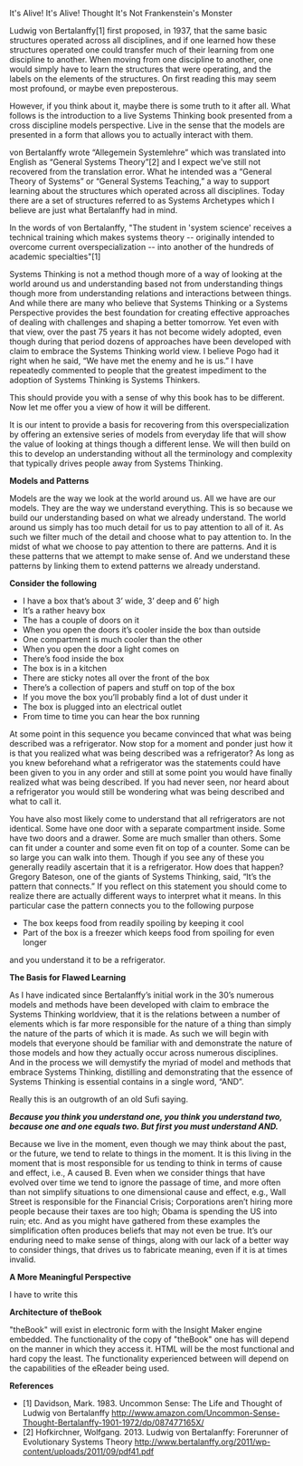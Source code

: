 It's Alive! It's Alive!
Thought It's Not Frankenstein's Monster

Ludwig von Bertalanffy[1] first proposed, in 1937, that the same basic structures operated across all disciplines, and if one learned how these structures operated one could transfer much of their learning from one discipline to another. When moving from one discipline to another, one would simply have to learn the structures that were operating, and the labels on the elements of the structures. On first reading this may seem most profound, or maybe even preposterous. 

However, if you think about it, maybe there is some truth to it after all. What follows is the introduction to a live Systems Thinking book presented from a cross discipline models perspective. Live in the sense that the models are presented in a form that allows you to actually interact with them. 

von Bertalanffy wrote “Allegemein Systemlehre” which was translated into English as “General Systems Theory”[2] and I expect we’ve still not recovered from the translation error. What he intended was a “General Theory of Systems” or “General Systems Teaching,” a way to support learning about the structures which operated across all disciplines. Today there are a set of structures referred to as Systems Archetypes which I believe are just what Bertalanffy had in mind.

In the words of von Bertalanffy, "The student in 'system science' receives a technical training which makes systems theory -- originally intended to overcome current overspecialization -- into another of the hundreds of academic specialties"[1]

Systems Thinking is not a method though more of a way of looking at the world around us and understanding based not from understanding things though more from understanding relations and interactions between things. And while there are many who believe that Systems Thinking or a Systems Perspective provides the best foundation for creating effective approaches of dealing with challenges and shaping a better tomorrow. Yet even with that view, over the past 75 years it has not become widely adopted, even though during that period dozens of approaches have been developed with claim to embrace the Systems Thinking world view. I believe Pogo had it right when he said, “We have met the enemy and he is us.” I have repeatedly commented to people that the greatest impediment to the adoption of Systems Thinking is Systems Thinkers.

This should provide you with a sense of why this book has to be different. Now let me offer you a view of how it will be different.

It is our intent to provide a basis for recovering from this overspecialization by offering an extensive series of models from everyday life that will show the value of looking at things though a different lense. We will then build on this to develop an understanding without all the terminology and complexity that typically drives people away from Systems Thinking. 

**Models and Patterns**

Models are the way we look at the world around us. All we have are our models. They are the way we understand everything. This is so because we build our understanding based on what we already understand. The world around us simply has too much detail for us to pay attention to all of it. As such we filter much of the detail and choose what to pay attention to. In the midst of what we choose to pay attention to there are patterns. And it is these patterns that we attempt to make sense of. And we understand these patterns by linking them to extend patterns we already understand.

**Consider the following**

- I have a box that’s about 3’ wide, 3’ deep and 6’ high
- It’s a rather heavy box
- The has a couple of doors on it
- When you open the doors it’s cooler inside the box than outside
- One compartment is much cooler than the other
- When you open the door a light comes on
- There’s food inside the box
- The box is in a kitchen
- There are sticky notes all over the front of the box
- There’s a collection of papers and stuff on top of the box
- If you move the box you’ll probably find a lot of dust under it
- The box is plugged into an electrical outlet
- From time to time you can hear the box running

At some point in this sequence you became convinced that what was being described was a refrigerator. Now stop for a moment and ponder just how it is that you realized what was being described was a refrigerator? As long as you knew beforehand what a refrigerator was the statements could have been given to you in any order and still at some point you would have finally realized what was being described. If you had never seen, nor heard about a refrigerator you would still be wondering what was being described and what to call it.

You have also most likely come to understand that all refrigerators are not identical. Some have one door with a separate compartment inside. Some have two doors and a drawer. Some are much smaller than others. Some can fit under a counter and some even fit on top of a counter. Some can be so large you can walk into them. Though if you see any of these you generally readily ascertain that it is a refrigerator. How does that happen? Gregory Bateson, one of the giants of Systems Thinking, said, “It’s the pattern that connects.” If you reflect on this statement you should come to realize there are actually different ways to interpret what it means. In this particular case the pattern connects you to the following purpose

- The box keeps food from readily spoiling by keeping it cool
- Part of the box is a freezer which keeps food from spoiling for even longer

and you understand it to be a refrigerator. 

**The Basis for Flawed Learning**

As I have indicated since Bertalanffy’s initial work in the 30’s numerous models and methods have been developed with claim to embrace the Systems Thinking worldview, that it is the relations between a number of elements which is far more responsible for the nature of a thing than simply the nature of the parts of which it is made. As such we will begin with models that everyone should be familiar with and demonstrate the nature of those models and how they actually occur across numerous disciplines. And in the process we will demystify the myriad of model and methods that embrace Systems Thinking, distilling and demonstrating that the essence of Systems Thinking is essential contains in a single word, “AND”.

Really this is an outgrowth of an old Sufi saying.

***Because you think you understand one, you think you understand two, because one and one equals two. But first you must understand AND.***

Because we live in the moment, even though we may think about the past, or the future, we tend to relate to things in the moment. It is this living in the moment that is most responsible for us tending to think in terms of cause and effect, i.e., A caused B. Even when we consider things that have evolved over time we tend to ignore the passage of time, and more often than not simplify situations to one dimensional cause and effect, e.g., Wall Street is responsible for the Financial Crisis; Corporations aren’t hiring more people because their taxes are too high; Obama is spending the US into ruin; etc. And as you might have gathered from these examples the simplification often produces beliefs that may not even be true. It’s our enduring need to make sense of things, along with our lack of a better way to consider things, that drives us to fabricate meaning, even if it is at times invalid.

**A More Meaningful Perspective**

I have to write this

**Architecture of theBook**

 "theBook" will exist in electronic form with the Insight Maker engine embedded. The functionality of the copy of "theBook" one has will depend on the manner in which they access it. HTML will be the most functional and hard copy the least. The functionality experienced between will depend on the capabilities of the eReader being used.

**References**

- [1] Davidson, Mark. 1983. Uncommon Sense: The Life and Thought of Ludwig von Bertalanffy http://www.amazon.com/Uncommon-Sense-Thought-Bertalanffy-1901-1972/dp/087477165X/
- [2] Hofkirchner, Wolfgang. 2013. Ludwig von Bertalanffy: Forerunner of Evolutionary Systems Theory http://www.bertalanffy.org/2011/wp-content/uploads/2011/09/pdf41.pdf
